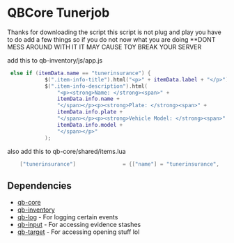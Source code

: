 # QBCore Tunerjob

Thanks for downloading the script this script is not plug and play you have to do add a few things so if you do not now what you are doing **DONT MESS AROUND WITH IT IT MAY CAUSE TOY BREAK YOUR SERVER


add this to qb-inventory/js/app.js

```lua
 else if (itemData.name == "tunerinsurance") {
            $(".item-info-title").html("<p>" + itemData.label + "</p>");
            $(".item-info-description").html(
                "<p><strong>Name: </strong><span>" +
                itemData.info.name +
                "</span></p><p><strong>Plate: </strong><span>" +
                itemData.info.plate +
                "</span></p><p><strong>Vehicle Model: </strong><span>" +
                itemData.info.model +
                "</span></p>"
            );
```

also add this to qb-core/shared/items.lua

```lua
	["tunerinsurance"]				 = {["name"] = "tunerinsurance", 					["label"] = "tunerinsurance", 			["weight"] = 0, 		["type"] = "item", 		["image"] = "tunerinsurance.png", 		["unique"] = true, 		["useable"] = false, 	["shouldClose"] = false, 	["combinable"] = nil, 	["description"] = "Insurance"},
```



## Dependencies
- [qb-core](https://github.com/qbcore-framework/qb-core)
- [qb-inventory](https://github.com/qbcore-framework/qb-inventory)
- [qb-log](https://github.com/qbcore-framework/qb-logs) - For logging certain events
- [qb-input](https://github.com/qbcore-framework/qb-input) - For accessing evidence stashes
- [qb-target](https://github.com/qbcore-framework/qb-target) - For accessing opening stuff lol